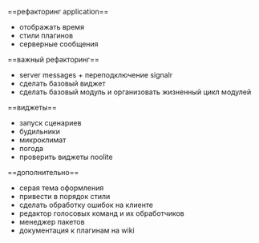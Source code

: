 ==рефакторинг application==
 - отображать время
 - стили плагинов
 - серверные сообщения

==важный рефакторинг==
- server messages + переподключение signalr
- сделать базовый виджет
- сделать базовый модуль и организовать жизненный цикл модулей

==виджеты==
- запуск сценариев
- будильники
- микроклимат
- погода
- проверить виджеты noolite

==дополнительно==
- серая тема оформления
- привести в порядок стили
- сделать обработку ошибок на клиенте
- редактор голосовых команд и их обработчиков
- менеджер пакетов
- документация к плагинам на wiki

